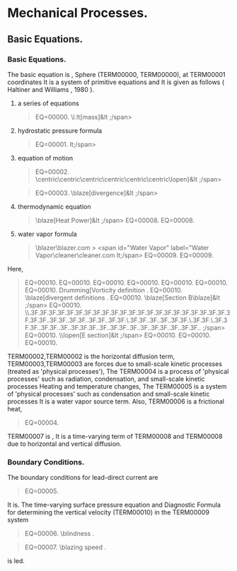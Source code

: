 # Mechanical Processes.

## Basic Equations.

### Basic Equations.

The basic equation is ,
Sphere (TERM00000, TERM00000), at TERM00001 coordinates It is a system of primitive equations and
It is given as follows ( Haltiner and Williams , 1980 ).

1. a series of equations
     
     > EQ=00000.
     > <span id="mass" label="mass" label="mass">\\l.lt[mass]&lt ;/span>

2. hydrostatic pressure formula
     
     > EQ=00001.
  lt;/span>

3. equation of motion
     
     > EQ=00002.
     > <span id="Vorticity" label="Vorticity">\centric\centric\centric\centric\centric\centric\lopen}&lt ;/span>
     
     > EQ=00003.
     > <span id="divergence" label="divergence">\blaze[divergence]&lt ;/span>

4. thermodynamic equation
     
     > <span id="Heat Power" label="Heat Power">\blaze[Heat Power]&lt ;/span>
     > EQ=00008. 
     > EQ=00008.

5. water vapor formula
     
     > <span id="Water Vapor" label="Water Vapor">\blazer\blazer.com > <span id="Water Vapor" label="Water Vapor\cleaner\cleaner\.com lt;/span>
     > EQ=00009. 
     > EQ=00009.

Here,

> EQ=00010. 
> EQ=00010. 
> EQ=00010. 
> EQ=00010. 
> EQ=00010. 
> EQ=00010. 
> EQ=00010. 
> <span id="Vorticity definition" label="Vorticity definition">Drumming[Vorticity definition </span>.
> EQ=00010. 
> <span id="divergent definitions" label="divergent definitions">\blaze[divergent definitions </span>.
> EQ=00010. 
> <span id="Section B" label="Section B" label="Section B" >\blaze[Section B\blaze]&lt ;/span>
> EQ=00010. 
> <span id="Section A" label="Section A" label="Section A">\\\\\.3F\.3F\.3F\.3F\.3F\.3F\.3F\.3F\.3F\.3F\.3F\.3F\.3F\.3F\.3F.3F\.3F\.3F.3F.3F\.3F.3F.3F\.3F.3F.\.3F.3F.\.3F.3F.\.3F.3F.\.3F.3F.\\.3F.3F.\.3F.\.3F.\.3F.3F.\\.3F.3F.\\.3F.3F.3F.\.3F.3F.\.3F.\.3F.3F.3F.\.3F.\.3F.3F.\.3F.\.3F.\.3F.3F.\.3F.\.3F.3F.\. ;/span>
> EQ=00010. 
> <span id="Section E" label="Section E" label="Section E.">\\\lopen[E section]&lt ;/span>
> EQ=00010. 
> EQ=00010. 
> EQ=00010.

TERM00002,TERM00002
is the horizontal diffusion term,
TERM00003,TERM00003
are forces due to small-scale kinetic processes (treated as 'physical processes'),
The TERM00004 is a process of 'physical processes' such as radiation, condensation, and small-scale kinetic processes
Heating and temperature changes,
The TERM00005 is a system of 'physical processes' such as condensation and small-scale kinetic processes
It is a water vapor source term.
Also, TERM00006 is a frictional heat,

> EQ=00004.

TERM00007 is ,
It is a time-varying term of TERM00008 and TERM00008 due to horizontal and vertical diffusion.

### Boundary Conditions.

The boundary conditions for lead-direct current are

> EQ=00005.

It is. 
The time-varying surface pressure equation and
Diagnostic Formula for determining the vertical velocity (TERM00010) in the TERM00009 system

> EQ=00006.
> <span id="barometric pressure trend" label="barometric trend">\blindness </span>.

> EQ=00007.
> <span id="vertical speed" label="vertical speed">\blazing speed </span>.

is led.

